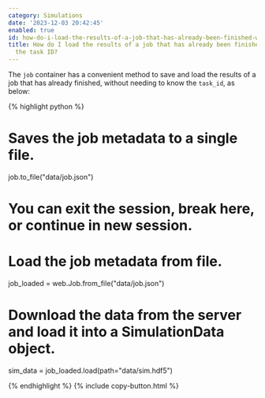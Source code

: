 ```yaml
---
category: Simulations
date: '2023-12-03 20:42:45'
enabled: true
id: how-do-i-load-the-results-of-a-job-that-has-already-been-finished-without-knowing-the-task-id
title: How do I load the results of a job that has already been finished without knowing
  the task ID?
---
```


The `job` container has a convenient method to save and load the results of a job that has already finished, without needing to know the&nbsp;`task_id`, as below:

<div markdown class="code-snippet">{% highlight python %}

# Saves the job metadata to a single file.
job.to_file("data/job.json")

# You can exit the session, break here, or continue in new session.

# Load the job metadata from file.
job_loaded = web.Job.from_file("data/job.json")

# Download the data from the server and load it into a SimulationData object.
sim_data = job_loaded.load(path="data/sim.hdf5")

{% endhighlight %}
{% include copy-button.html %}</div>
